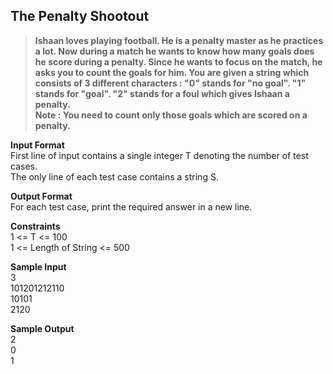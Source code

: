 ## The Penalty Shootout
> **Ishaan loves playing football. He is a penalty master as he practices a lot. Now during a match he wants to know how many goals does he score during a penalty.
Since he wants to focus on the match, he asks you to count the goals for him. You are given a string which consists of 3 different characters :
"0" stands for "no goal".
"1" stands for "goal".
"2" stands for a foul which gives Ishaan a penalty.<br/>
Note : You need to count only those goals which are scored on a penalty.**

**Input Format**<br/>
First line of input contains a single integer T denoting the number of test cases.<br/>
The only line of each test case contains a string S.<br/>

**Output Format** <br/>
For each test case, print the required answer in a new line.<br/>

**Constraints**<br/>
1 <= T <= 100<br/>
1 <= Length of String <= 500<br/>

**Sample Input**<br/>
3<br/>
101201212110<br/>
10101<br/>
2120<br/>

**Sample Output**<br/>
2<br/>
0<br/>
1<br/>